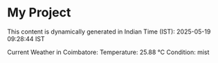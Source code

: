 # My Project

This content is dynamically generated in Indian Time (IST): 2025-05-19 09:28:44 IST


Current Weather in Coimbatore:
Temperature: 25.88 °C
Condition: mist
